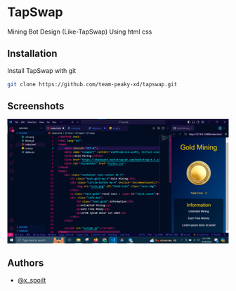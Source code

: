 
# TapSwap

Mining Bot Design (Like-TapSwap) Using html css 


## Installation

Install TapSwap with git

```bash
git clone https://github.com/team-peaky-xd/tapswap.git
```
    
## Screenshots

![TapSwap-SS](https://github.com/team-peaky-xd/tapswap/blob/main/Screenshot%202024-06-24%20183150.png?raw=true)


## Authors

- [@x_spoilt](https://t.me/x_spoilt)
